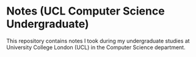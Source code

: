# Notes (UCL Computer Science Undergraduate)

This repository contains notes I took during my undergraduate studies at University College London (UCL) in the Computer Science department.
